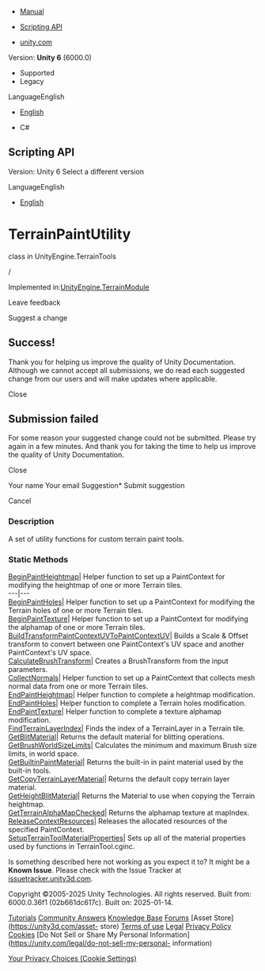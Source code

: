 [ ]()

  * [Manual](../Manual/index.html)
  * [Scripting API](../ScriptReference/index.html)

  * [unity.com](https://unity.com/)

Version: **Unity 6** (6000.0)

  * Supported
  * Legacy

LanguageEnglish

  * [English]()

  * C#

[ ](https://docs.unity3d.com)

## Scripting API

Version: Unity 6 Select a different version

LanguageEnglish

  * [English]()

# TerrainPaintUtility

class in UnityEngine.TerrainTools

/

Implemented in:[UnityEngine.TerrainModule](UnityEngine.TerrainModule.html)

Leave feedback

Suggest a change

## Success!

Thank you for helping us improve the quality of Unity Documentation. Although
we cannot accept all submissions, we do read each suggested change from our
users and will make updates where applicable.

Close

## Submission failed

For some reason your suggested change could not be submitted. Please <a>try
again</a> in a few minutes. And thank you for taking the time to help us
improve the quality of Unity Documentation.

Close

Your name Your email Suggestion* Submit suggestion

Cancel

[ ]()

### Description

A set of utility functions for custom terrain paint tools.

### Static Methods

[BeginPaintHeightmap](TerrainTools.TerrainPaintUtility.BeginPaintHeightmap.html)|
Helper function to set up a PaintContext for modifying the heightmap of one or
more Terrain tiles.  
---|---  
[BeginPaintHoles](TerrainTools.TerrainPaintUtility.BeginPaintHoles.html)|
Helper function to set up a PaintContext for modifying the Terrain holes of
one or more Terrain tiles.  
[BeginPaintTexture](TerrainTools.TerrainPaintUtility.BeginPaintTexture.html)|
Helper function to set up a PaintContext for modifying the alphamap of one or
more Terrain tiles.  
[BuildTransformPaintContextUVToPaintContextUV](TerrainTools.TerrainPaintUtility.BuildTransformPaintContextUVToPaintContextUV.html)|
Builds a Scale & Offset transform to convert between one PaintContext's UV
space and another PaintContext's UV space.  
[CalculateBrushTransform](TerrainTools.TerrainPaintUtility.CalculateBrushTransform.html)|
Creates a BrushTransform from the input parameters.  
[CollectNormals](TerrainTools.TerrainPaintUtility.CollectNormals.html)| Helper
function to set up a PaintContext that collects mesh normal data from one or
more Terrain tiles.  
[EndPaintHeightmap](TerrainTools.TerrainPaintUtility.EndPaintHeightmap.html)|
Helper function to complete a heightmap modification.  
[EndPaintHoles](TerrainTools.TerrainPaintUtility.EndPaintHoles.html)| Helper
function to complete a Terrain holes modification.  
[EndPaintTexture](TerrainTools.TerrainPaintUtility.EndPaintTexture.html)|
Helper function to complete a texture alphamap modification.  
[FindTerrainLayerIndex](TerrainTools.TerrainPaintUtility.FindTerrainLayerIndex.html)|
Finds the index of a TerrainLayer in a Terrain tile.  
[GetBlitMaterial](TerrainTools.TerrainPaintUtility.GetBlitMaterial.html)|
Returns the default material for blitting operations.  
[GetBrushWorldSizeLimits](TerrainTools.TerrainPaintUtility.GetBrushWorldSizeLimits.html)|
Calculates the minimum and maximum Brush size limits, in world space.  
[GetBuiltinPaintMaterial](TerrainTools.TerrainPaintUtility.GetBuiltinPaintMaterial.html)|
Returns the built-in in paint material used by the built-in tools.  
[GetCopyTerrainLayerMaterial](TerrainTools.TerrainPaintUtility.GetCopyTerrainLayerMaterial.html)|
Returns the default copy terrain layer material.  
[GetHeightBlitMaterial](TerrainTools.TerrainPaintUtility.GetHeightBlitMaterial.html)|
Returns the Material to use when copying the Terrain heightmap.  
[GetTerrainAlphaMapChecked](TerrainTools.TerrainPaintUtility.GetTerrainAlphaMapChecked.html)|
Returns the alphamap texture at mapIndex.  
[ReleaseContextResources](TerrainTools.TerrainPaintUtility.ReleaseContextResources.html)|
Releases the allocated resources of the specified PaintContext.  
[SetupTerrainToolMaterialProperties](TerrainTools.TerrainPaintUtility.SetupTerrainToolMaterialProperties.html)|
Sets up all of the material properties used by functions in TerrainTool.cginc.  
  
Is something described here not working as you expect it to? It might be a
**Known Issue**. Please check with the Issue Tracker at
[issuetracker.unity3d.com](https://issuetracker.unity3d.com).

Copyright ©2005-2025 Unity Technologies. All rights reserved. Built from:
6000.0.36f1 (02b661dc617c). Built on: 2025-01-14.

[Tutorials](https://unity3d.com/learn) [Community
Answers](https://answers.unity3d.com) [Knowledge
Base](https://support.unity3d.com/hc/en-us)
[Forums](https://forum.unity3d.com) [Asset Store](https://unity3d.com/asset-
store) [Terms of use](https://docs.unity3d.com/Manual/TermsOfUse.html)
[Legal](https://unity.com/legal) [Privacy
Policy](https://unity.com/legal/privacy-policy)
[Cookies](https://unity.com/legal/cookie-policy) [Do Not Sell or Share My
Personal Information](https://unity.com/legal/do-not-sell-my-personal-
information)

[Your Privacy Choices (Cookie Settings)](javascript:void\(0\);)

